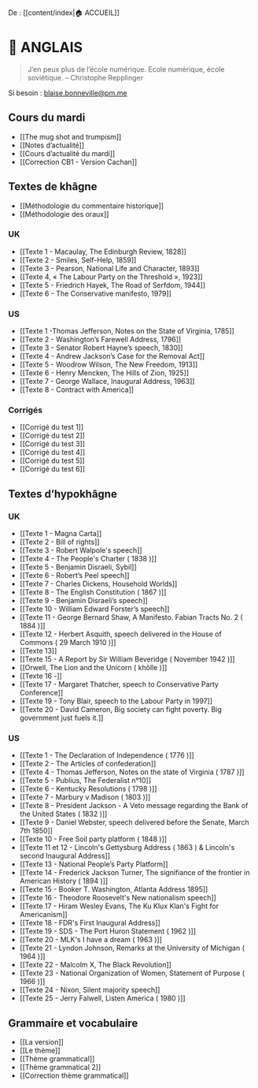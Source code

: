 De : [[content/index|🏠 ACCUEIL]]

# 💂 ANGLAIS

>  J’en peux plus de l’école numérique. Ecole numérique, école soviétique. – Christophe Repplinger 

Si besoin : blaise.bonneville@pm.me 
## Cours du mardi

- [[The mug shot and trumpism]]
- [[Notes d’actualité]] 
- [[Cours d’actualité du mardi]] 
- [[Correction CB1 - Version Cachan]] 

## Textes de khâgne 

- [[Méthodologie du commentaire historique]] 
- [[Méthodologie des oraux]]  
### UK

- [[Texte 1 - Macaulay, The Edinburgh Review, 1828]] 
- [[Texte 2 - Smiles, Self-Help, 1859]] 
- [[Texte 3 - Pearson, National Life and Character, 1893]] 
- [[Texte 4, « The Labour Party on the Threshold », 1923]] 
- [[Texte 5 - Friedrich Hayek, The Road of Serfdom, 1944]] 
- [[Texte 6 - The Conservative manifesto, 1979]] 

### US 

- [[Texte 1 -Thomas Jefferson, Notes on the State of Virginia, 1785]] 
- [[Texte 2 - Washington’s Farewell Address, 1796]]   
- [[Texte 3 - Senator Robert Hayne’s speech, 1830]] 
- [[Texte 4 - Andrew Jackson’s Case for the Removal Act]] 
- [[Texte 5 - Woodrow Wilson, The New Freedom, 1913]] 
- [[Texte 6 - Henry Mencken, The Hills of Zion, 1925]] 
- [[Texte 7 - George Wallace, Inaugural Address, 1963]]
- [[Texte 8 - Contract with America]]

### Corrigés

- [[Corrigé du test 1]] 
- [[Corrigé du test 2]] 
- [[Corrigé du test 3]] 
- [[Corrigé du test 4]] 
- [[Corrigé du test 5]] 
- [[Corrigé du test 6]] 

## Textes d’hypokhâgne

### UK

- [[Texte 1 - Magna Carta]]
- [[Texte 2 - Bill of rights]]
- [[Texte 3 - Robert Walpole's speech]]
- [[Texte 4 - The People's Charter ( 1838 )]]
- [[Texte 5 - Benjamin Disraeli, Sybil]] 
- [[Texte 6 - Robert’s Peel speech]]
- [[Texte 7 - Charles Dickens, Household Worlds]] 
- [[Texte 8 - The English Constitution ( 1867 )]] 
- [[Texte 9 - Benjamin Disraeli’s speech]] 
- [[Texte 10 - William Edward Forster’s speech]] 
- [[Texte 11 - George Bernard Shaw, A Manifesto. Fabian Tracts No. 2 ( 1884 )]]
- [[Texte 12 - Herbert Asquith, speech delivered in the House of Commons ( 29 March 1910 )]]
- [[Texte 13]] 
- [[Texte 15 - A Report by Sir William Beveridge ( November 1942 )]]
- [[Orwell, The Lion and the Unicorn ( khôlle )]] 
- [[Texte 16 -]] 
- [[Texte 17 - Margaret Thatcher, speech to Conservative Party Conference]] 
- [[Texte 19 - Tony Blair, speech to the Labour Party in 1997]] 
- [[Texte 20 - David Cameron, Big society can fight poverty. Big government just fuels it.]] 

### US

- [[Texte 1 - The Declaration of Independence ( 1776 )]]
- [[Texte 2 - The Articles of confederation]] 
- [[Texte 4 - Thomas Jefferson, Notes on the state of Virginia ( 1787 )]] 
- [[Texte 5 - Publius, The Federalist n°10]]
- [[Texte 6 - Kentucky Resolutions ( 1798 )]]
- [[Texte 7 - Marbury v Madison ( 1803 )]] 
- [[Texte 8 - President Jackson - A Veto message regarding the Bank of the United States ( 1832 )]] 
- [[Texte 9 - Daniel Webster, speech delivered before the Senate, March 7th 1850]]
- [[Texte 10 - Free Soil party platform ( 1848 )]]
- [[Texte 11 et 12 - Lincoln's Gettysburg Address ( 1863 ) & Lincoln's second Inaugural Address]]
- [[Texte 13 - National People’s Party Platform]] 
- [[Texte 14 - Frederick Jackson Turner, The signifiance of the frontier in American History ( 1894 )]]
- [[Texte 15 - Booker T. Washington, Atlanta Address 1895]] 
- [[Texte 16 - Theodore Roosevelt's New nationalism speech]] 
- [[Texte 17 - Hiram Wesley Evans, The Ku Klux Klan's Fight for Americanism]] 
- [[Texte 18 - FDR's First Inaugural Address]]
- [[Texte 19 - SDS - The Port Huron Statement ( 1962 )]]
- [[Texte 20 - MLK's I have a dream ( 1963 )]]
- [[Texte 21 - Lyndon Johnson, Remarks at the University of Michigan ( 1964 )]] 
- [[Texte 22 - Malcolm X, The Black Revolution]]
- [[Texte 23 - National Organization of Women, Statement of Purpose ( 1966 )]] 
- [[Texte 24 - Nixon, Silent majority speech]] 
- [[Texte 25 - Jerry Falwell, Listen America ( 1980 )]] 
## Grammaire et vocabulaire 
 
 - [[La version]] 
- [[Le thème]] 
- [[Thème grammatical]]
- [[Thème grammatical 2]]
- [[Correction thème grammatical]]
